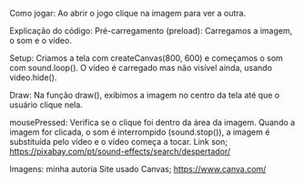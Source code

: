 Como jogar:
Ao abrir o jogo clique na imagem para ver a outra.

Explicação do código:
Pré-carregamento (preload): Carregamos a imagem, o som e o vídeo.


Setup: Criamos a tela com createCanvas(800, 600) e começamos o som com sound.loop(). O vídeo é carregado mas não visível ainda, usando video.hide().


Draw: Na função draw(), exibimos a imagem no centro da tela até que o usuário clique nela.


mousePressed: Verifica se o clique foi dentro da área da imagem. Quando a imagem for clicada, o som é interrompido (sound.stop()), a imagem é substituída pelo vídeo e o vídeo começa a tocar.
Link son; https://pixabay.com/pt/sound-effects/search/despertador/ 

Imagens: minha autoria
Site usado Canvas; https://www.canva.com/ 

